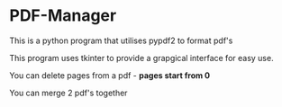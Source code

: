# PDF-Manager

This is a python program that utilises pypdf2 to format pdf's


This program uses tkinter to provide a grapgical interface for easy use.


You can delete pages from a pdf - **pages start from 0**

You can merge 2 pdf's together
